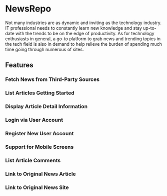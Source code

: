 # NewsRepo

Not many industries are as dynamic and inviting as the technology industry. IT professional needs to constantly learn new knowledge and stay up-to-date with the trends to be on the edge of productivity. As for technology enthusiasts in general, a go-to platform to grab news and trending topics in the tech field is also in demand to help relieve the burden of spending much time going through numerous of sites. 

## Features

### Fetch News from Third-Party Sources

### List Articles Getting Started

### Display Article Detail Information

### Login via User Account

### Register New User Account

### Support for Mobile Screens

### List Article Comments

### Link to Original News Article

### Link to Original News Site